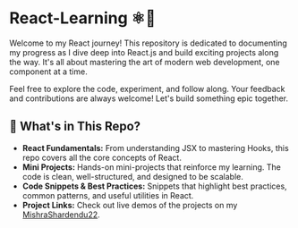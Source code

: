 # React-Learning ⚛️🚀

Welcome to my React journey! This repository is dedicated to documenting my progress as I dive deep into React.js and build exciting projects along the way. It's all about mastering the art of modern web development, one component at a time. 

Feel free to explore the code, experiment, and follow along. Your feedback and contributions are always welcome! Let's build something epic together.

## 🚩 What's in This Repo?
- **React Fundamentals:** From understanding JSX to mastering Hooks, this repo covers all the core concepts of React.
- **Mini Projects:** Hands-on mini-projects that reinforce my learning. The code is clean, well-structured, and designed to be scalable.
- **Code Snippets & Best Practices:** Snippets that highlight best practices, common patterns, and useful utilities in React.
- **Project Links:** Check out live demos of the projects on my [MishraShardendu22](https://github.com/MishraShardendu22).
